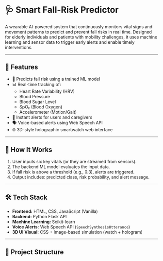 # 🩺 Smart Fall-Risk Predictor

A wearable AI-powered system that continuously monitors vital signs and movement patterns to predict and prevent fall risks in real time. Designed for elderly individuals and patients with mobility challenges, it uses machine learning and sensor data to trigger early alerts and enable timely interventions.

---

## 🚀 Features

- 🎯 Predicts fall risk using a trained ML model
- 📊 Real-time tracking of:
  - Heart Rate Variability (HRV)
  - Blood Pressure
  - Blood Sugar Level
  - SpO₂ (Blood Oxygen)
  - Accelerometer (Motion/Gait)
- 🔔 Instant alerts for users and caregivers
- 🗣️ Voice-based alerts using Web Speech API
- 🌐 3D-style holographic smartwatch web interface

---

## 🧠 How It Works

1. User inputs six key vitals (or they are streamed from sensors).
2. The backend ML model evaluates the input data.
3. If fall risk is above a threshold (e.g., 0.3), alerts are triggered.
4. Output includes: predicted class, risk probability, and alert message.

---

## 🛠 Tech Stack

- **Frontend:** HTML, CSS, JavaScript (Vanilla)
- **Backend:** Python Flask API
- **Machine Learning:** Scikit-learn
- **Voice Alerts:** Web Speech API (`SpeechSynthesisUtterance`)
- **3D UI Visual:** CSS + Image-based simulation (watch + hologram)

---

## 📂 Project Structure

